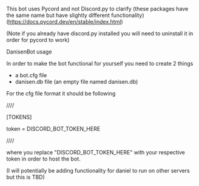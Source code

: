 This bot uses Pycord and not Discord.py to clarify (these packages have the same name but have slightly different functionality)
(https://docs.pycord.dev/en/stable/index.html)

(Note if you already have discord.py installed you will need to uninstall it in order for pycord to work)

DanisenBot usage

In order to make the bot functional for yourself you need to create 2 things
- a bot.cfg file
- danisen.db file (an empty file named danisen.db)

For the cfg file format it should be following

////

[TOKENS]

token = DISCORD_BOT_TOKEN_HERE

////

where you replace "DISCORD_BOT_TOKEN_HERE" with your respective token in order to host the bot.

(I will potentially be adding functionality for daniel to run on other servers but this is TBD)